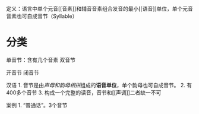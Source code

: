定义：语言中单个元音[[音素]]和辅音音素组合发音的最小[[语音]]单位，单个元音音素也可自成音节（Syllable）

# 分类
单音节：含有几个音素
双音节

开音节
闭音节

汉语
	1. 音节是由*声母和韵母相拼*组成的**语音单位**，单个韵母也可自成音节。
	2. 有400多个音节
	3. 构成一个完整的读音，音节和[[声调]]二者缺一不可

案例
	1. “普通话”。3个音节